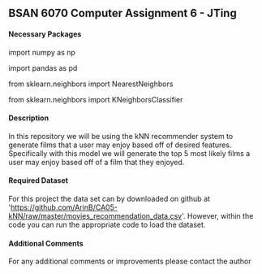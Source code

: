 ## **BSAN 6070 Computer Assignment 6 - JTing**

#### **Necessary Packages**

import numpy as np

import pandas as pd

from sklearn.neighbors import NearestNeighbors

from sklearn.neighbors import KNeighborsClassifier

#### **Description**

In this repository we will be using the kNN recommender system to generate films that a user may enjoy based off of desired features.  Specifically with this model we will generate the top 5 most likely films a user may enjoy based off of a film that they enjoyed.  

#### **Required Dataset**

For this project the data set can by downloaded on github at 'https://github.com/ArinB/CA05-kNN/raw/master/movies_recommendation_data.csv'.  However, within the code you can run the appropriate code to load the dataset. 

#### **Additional Comments**

For any additional comments or improvements please contact the author
